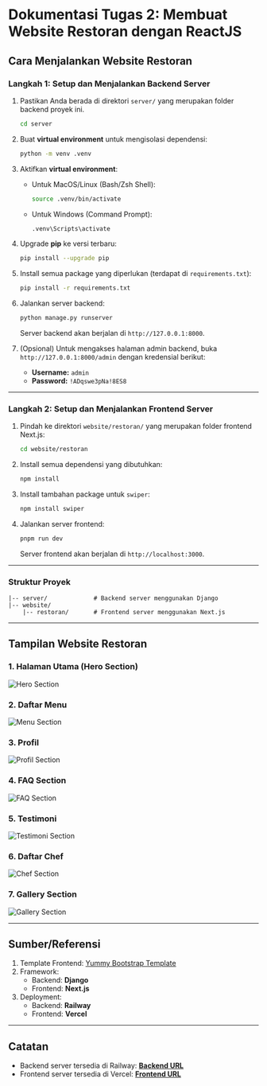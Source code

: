 # Dokumentasi Tugas 2: Membuat Website Restoran dengan ReactJS

## Cara Menjalankan Website Restoran

### **Langkah 1: Setup dan Menjalankan Backend Server**
1. Pastikan Anda berada di direktori `server/` yang merupakan folder backend proyek ini.
   ```bash
   cd server
   ```

2. Buat **virtual environment** untuk mengisolasi dependensi:
   ```bash
   python -m venv .venv
   ```

3. Aktifkan **virtual environment**:
   - Untuk MacOS/Linux (Bash/Zsh Shell):
     ```bash
     source .venv/bin/activate
     ```
   - Untuk Windows (Command Prompt):
     ```bash
     .venv\Scripts\activate
     ```

4. Upgrade **pip** ke versi terbaru:
   ```bash
   pip install --upgrade pip
   ```

5. Install semua package yang diperlukan (terdapat di `requirements.txt`):
   ```bash
   pip install -r requirements.txt
   ```

6. Jalankan server backend:
   ```bash
   python manage.py runserver
   ```
   Server backend akan berjalan di `http://127.0.0.1:8000`.

7. (Opsional) Untuk mengakses halaman admin backend, buka `http://127.0.0.1:8000/admin` dengan kredensial berikut:
   - **Username:** `admin`
   - **Password:** `!ADqswe3pNa!8ES8`

---

### **Langkah 2: Setup dan Menjalankan Frontend Server**
1. Pindah ke direktori `website/restoran/` yang merupakan folder frontend Next.js:
   ```bash
   cd website/restoran
   ```

2. Install semua dependensi yang dibutuhkan:
   ```bash
   npm install
   ```

3. Install tambahan package untuk `swiper`:
   ```bash
   npm install swiper
   ```

4. Jalankan server frontend:
   ```bash
   pnpm run dev
   ```
   Server frontend akan berjalan di `http://localhost:3000`.

---

### **Struktur Proyek**
```
|-- server/             # Backend server menggunakan Django
|-- website/
    |-- restoran/       # Frontend server menggunakan Next.js
```

---

## Tampilan Website Restoran

### **1. Halaman Utama (Hero Section)**

![Hero Section](./imagedoc/hero.png)

### **2. Daftar Menu**

![Menu Section](./imagedoc/menu.png)

### **3. Profil**

![Profil Section](./imagedoc/profil.png)

### **4. FAQ Section**

![FAQ Section](./imagedoc/faq.png)

### **5. Testimoni**

![Testimoni Section](./imagedoc/testimoni.png)

### **6. Daftar Chef**

![Chef Section](./imagedoc/chefs.png)

### **7. Gallery Section**

![Gallery Section](./imagedoc/gallery.png)

---

## Sumber/Referensi
1. Template Frontend: [Yummy Bootstrap Template](https://bootstrapmade.com/yummy-bootstrap-restaurant-website-template/)
2. Framework:
   - Backend: **Django**
   - Frontend: **Next.js**
3. Deployment:
   - Backend: **Railway**
   - Frontend: **Vercel**

---

## Catatan
- Backend server tersedia di Railway: **[Backend URL](https://serversakkarep-production.up.railway.app/)**
- Frontend server tersedia di Vercel: **[Frontend URL](https://final-project-sakkarep.vercel.app)**
